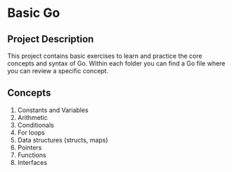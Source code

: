 # Basic Go

## Project Description

This project contains basic exercises to learn and practice the core concepts and syntax of Go. Within each folder you can find a Go file where you can review a specific concept.

## Concepts

1. Constants and Variables
2. Arithmetic
3. Conditionals
4. For loops
5. Data structures (structs, maps)
6. Pointers
7. Functions
8. Interfaces
